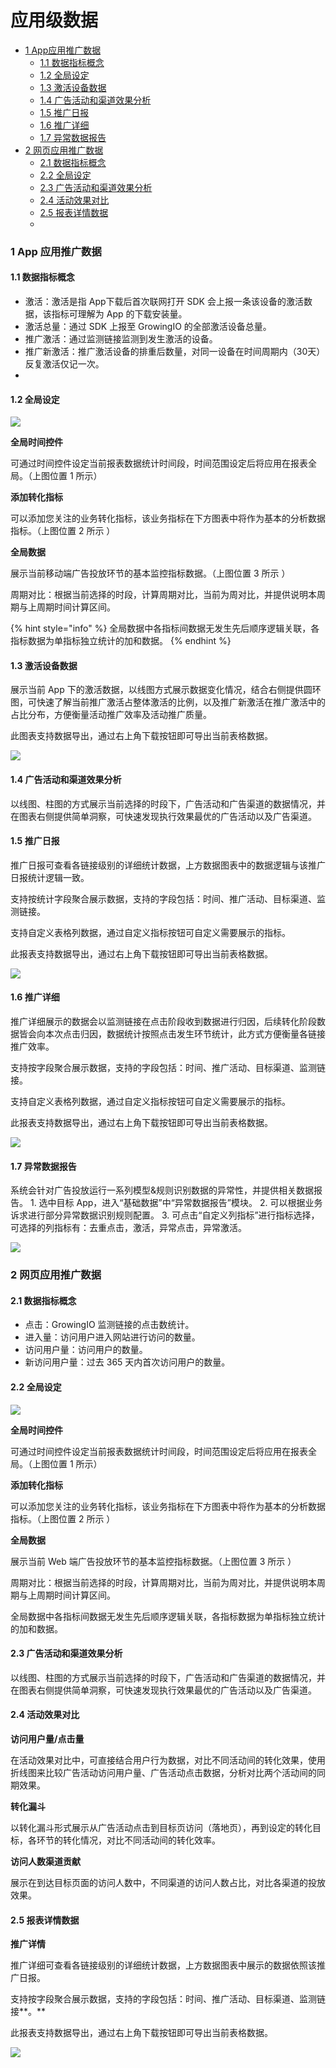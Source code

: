 # 应用级数据

* [1 App应用推广数据](ying-yong-ji-shu-ju.md#1app-ying-yong-tui-guang-shu-ju)
  * [1.1 数据指标概念](ying-yong-ji-shu-ju.md#11-shu-ju-zhi-biao-gai-nian)
  * [1.2 全局设定](ying-yong-ji-shu-ju.md#12-quan-ju-she-ding)
  * [1.3 激活设备数据](ying-yong-ji-shu-ju.md#13-ji-huo-she-bei-shu-ju)
  * [1.4 广告活动和渠道效果分析](ying-yong-ji-shu-ju.md#14-guang-gao-huo-dong-he-qu-dao-xiao-guo-fen-xi)
  * [1.5 推广日报](ying-yong-ji-shu-ju.md#15-tui-guang-ri-bao)
  * [1.6 推广详细​](ying-yong-ji-shu-ju.md#16-tui-guang-xiang-xi)
  * [1.7 异常数据报告](ying-yong-ji-shu-ju.md#17-yi-chang-shu-ju-bao-gao)
* [2 网页应用推广数据](ying-yong-ji-shu-ju.md#2-wang-ye-ying-yong-tui-guang-shu-ju)
  * [2.1 数据指标概念](ying-yong-ji-shu-ju.md#2-1-1-shu-ju-zhi-biao-gai-nian)
  * [2.2 全局设定](ying-yong-ji-shu-ju.md#2-1-2-quan-ju-she-ding)
  * [2.3 广告活动和渠道效果分析​](ying-yong-ji-shu-ju.md#2-1-3-guang-gao-huo-dong-he-qu-dao-xiao-guo-fen-xi)
  * [2.4 活动效果对比](ying-yong-ji-shu-ju.md#2-1-4-huo-dong-xiao-guo-dui-bi)
  * [2.5 报表详情数据](ying-yong-ji-shu-ju.md#2-1-5-bao-biao-xiang-qing-shu-ju)
  * 

### 1 App 应用推广数据

#### 1.1 数据指标概念

* 激活：激活是指 App下载后首次联网打开 SDK 会上报一条该设备的激活数据，该指标可理解为 App 的下载安装量。
* 激活总量：通过 SDK 上报至 GrowingIO 的全部激活设备总量。
* 推广激活：通过监测链接监测到发生激活的设备。
* 推广新激活：推广激活设备的排重后数量，对同一设备在时间周期内（30天）反复激活仅记一次。
* 
#### 1.2 全局设定

![](../../.gitbook/assets/image%20%282%29.png)

**全局时间控件**

可通过时间控件设定当前报表数据统计时间段，时间范围设定后将应用在报表全局。（上图位置 1 所示）

**添加转化指标**

可以添加您关注的业务转化指标，该业务指标在下方图表中将作为基本的分析数据指标。（上图位置 2 所示 ）

**全局数据**

展示当前移动端广告投放环节的基本监控指标数据。（上图位置 3 所示 ）

周期对比：根据当前选择的时段，计算周期对比，当前为周对比，并提供说明本周期与上周期时间计算区间。

{% hint style="info" %}
全局数据中各指标间数据无发生先后顺序逻辑关联，各指标数据为单指标独立统计的加和数据。
{% endhint %}

#### 1.3 激活设备数据

展示当前 App 下的激活数据，以线图方式展示数据变化情况，结合右侧提供圆环图，可快速了解当前推广激活占整体激活的比例，以及推广新激活在推广激活中的占比分布，方便衡量活动推广效率及活动推广质量。

此图表支持数据导出，通过右上角下载按钮即可导出当前表格数据。

![](../../.gitbook/assets/image%20%28226%29.png)

#### 1.4 广告活动和渠道效果分析

以线图、柱图的方式展示当前选择的时段下，广告活动和广告渠道的数据情况，并在图表右侧提供简单洞察，可快速发现执行效果最优的广告活动以及广告渠道。

#### 1.5 推广日报

推广日报可查看各链接级别的详细统计数据，上方数据图表中的数据逻辑与该推广日报统计逻辑一致。

支持按统计字段聚合展示数据，支持的字段包括：时间、推广活动、目标渠道、监测链接。

支持自定义表格列数据，通过自定义指标按钮可自定义需要展示的指标。

此报表支持数据导出，通过右上角下载按钮即可导出当前表格数据。

![](../../.gitbook/assets/image%20%28265%29.png)

#### 1.6 推广详细

推广详细展示的数据会以监测链接在点击阶段收到数据进行归因，后续转化阶段数据皆会向本次点击归因，数据统计按照点击发生环节统计，此方式方便衡量各链接推广效率。

支持按字段聚合展示数据，支持的字段包括：时间、推广活动、目标渠道、监测链接。

支持自定义表格列数据，通过自定义指标按钮可自定义需要展示的指标。

此报表支持数据导出，通过右上角下载按钮即可导出当前表格数据。

![](../../.gitbook/assets/image%20%28354%29.png)

#### 1.7 异常数据报告

系统会针对广告投放运行一系列模型&规则识别数据的异常性，并提供相关数据报告。 1. 选中目标 App，进入“基础数据”中“异常数据报告”模块。 2. 可以根据业务诉求进行部分异常数据识别规则配置。 3. 可点击“自定义列指标”进行指标选择，可选择的列指标有：去重点击，激活，异常点击，异常激活。

![](../../.gitbook/assets/image%20%28215%29.png)



### 2 网页应用推广数据

#### 2.1 数据指标概念 <a id="2-1-1-shu-ju-zhi-biao-gai-nian"></a>

* 点击：GrowingIO 监测链接的点击数统计。
* 进入量：访问用户进入网站进行访问的数量。
* 访问用户量：访问用户的数量。
*  新访问用户量：过去 365 天内首次访问用户的数量。

#### **2.2 全局设定** <a id="2-1-2-quan-ju-she-ding"></a>

![](https://docs.growingio.com/.gitbook/assets/-LGNxeGABUADKiTWTaEM-LeHgAxqElp3IcWMpkcp-LeHgZ2zvDAGpbCgAnyRE59BBEE78987.png)

**全局时间控件**

可通过时间控件设定当前报表数据统计时间段，时间范围设定后将应用在报表全局。（上图位置 1 所示）

**添加转化指标**

可以添加您关注的业务转化指标，该业务指标在下方图表中将作为基本的分析数据指标。（上图位置 2 所示 ）

**全局数据**

展示当前 Web 端广告投放环节的基本监控指标数据。（上图位置 3 所示 ）

周期对比：根据当前选择的时段，计算周期对比，当前为周对比，并提供说明本周期与上周期时间计算区间。

全局数据中各指标间数据无发生先后顺序逻辑关联，各指标数据为单指标独立统计的加和数据。

#### 2.3 广告活动和渠道效果分析 <a id="2-1-3-guang-gao-huo-dong-he-qu-dao-xiao-guo-fen-xi"></a>

以线图、柱图的方式展示当前选择的时段下，广告活动和广告渠道的数据情况，并在图表右侧提供简单洞察，可快速发现执行效果最优的广告活动以及广告渠道。

#### 2.4 活动效果对比 <a id="2-1-4-huo-dong-xiao-guo-dui-bi"></a>

**访问用户量/点击量**

在活动效果对比中，可直接结合用户行为数据，对比不同活动间的转化效果，使用折线图来比较广告活动访问用户量、广告活动点击数据，分析对比两个活动间的同期效果。

**转化漏斗**

以转化漏斗形式展示从广告活动点击到目标页访问（落地页），再到设定的转化目标，各环节的转化情况，对比不同活动间的转化效率。

**访问人数渠道贡献**

展示在到达目标页面的访问人数中，不同渠道的访问人数占比，对比各渠道的投放效果。

#### 2.5 报表详情数据 <a id="2-1-5-bao-biao-xiang-qing-shu-ju"></a>

**推广详情**

推广详细可查看各链接级别的详细统计数据，上方数据图表中展示的数据依照该推广日报。

支持按字段聚合展示数据，支持的字段包括：时间、推广活动、目标渠道、监测链接**。**

此报表支持数据导出，通过右上角下载按钮即可导出当前表格数据。

![](https://docs.growingio.com/.gitbook/assets/-LGNxeGABUADKiTWTaEM-LeHgluGjm1y4gHUszxj-LeHh0rbhQ-BNzrWQ-xTimage.png)

####  <a id="22"></a>

####  <a id="22"></a>


